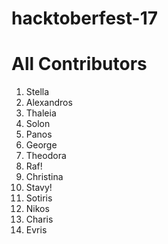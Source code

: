 # hacktoberfest-17

# All Contributors

1. Stella
2. Alexandros
3. Thaleia
4. Solon
5. Panos
6. George
7. Theodora
8. Raf!
9. Christina
10. Stavy!
11. Sotiris
12. Nikos
13. Charis 
14. Evris

